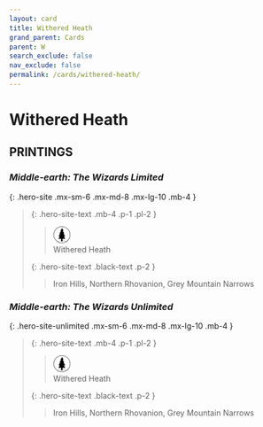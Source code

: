```yaml
---
layout: card
title: Withered Heath
grand_parent: Cards
parent: W
search_exclude: false
nav_exclude: false
permalink: /cards/withered-heath/
---
```


# Withered Heath


## PRINTINGS


### _Middle-earth: The Wizards Limited_

{: .hero-site .mx-sm-6 .mx-md-8 .mx-lg-10 .mb-4 }
> {: .hero-site-text .mb-4 .p-1 .pl-2 }
> > <div class="card-mp"><img src="/assets/images/wilderness.svg"></div>
> > <div class="character-card-name">Withered Heath</div>
>
> {: .hero-site-text .black-text .p-2 }
> > Iron Hills, Northern Rhovanion, Grey Mountain Narrows
> 

### _Middle-earth: The Wizards Unlimited_

{: .hero-site-unlimited .mx-sm-6 .mx-md-8 .mx-lg-10 .mb-4 }
> {: .hero-site-text .mb-4 .p-1 .pl-2 }
> > <div class="card-mp"><img src="/assets/images/wilderness.svg"></div>
> > <div class="character-card-name">Withered Heath</div>
>
> {: .hero-site-text .black-text .p-2 }
> > Iron Hills, Northern Rhovanion, Grey Mountain Narrows
> 
